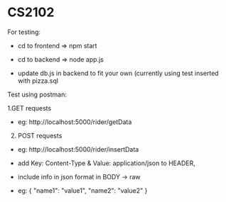 # CS2102
For testing:

- cd to frontend => npm start

- cd to backend => node app.js

- update db.js in backend to fit your own (currently using test inserted with pizza.sql



Test using postman:

1.GET requests 

- eg: http://localhost:5000/rider/getData

2. POST requests 

- eg: http://localhost:5000/rider/insertData

- add Key: Content-Type & Value: application/json to HEADER,

- include info in json format in BODY -> raw

- eg: 
{
"name1": "value1",
"name2": "value2"
}
